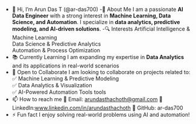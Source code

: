 - 👋 Hi, I’m Arun Das T (@ar-das700)
-🚀 About Me 
I am a passionate **AI Data Engineer** with a strong interest in **Machine Learning, Data Science, and Automation**. I specialize in **data analytics, predictive modeling, and AI-driven solutions**.
-🔍 Interests
  Artificial Intelligence & Machine Learning  
  Data Science & Predictive Analytics  
  Automation & Process Optimization
- 📚 Currently Learning
 I am expanding my expertise in **Data Analytics** and its applications in real-world scenarios
- 🤝 Open to Collaborate
 I am looking to collaborate on projects related to:  
 ✅ Machine Learning & Predictive Modeling  
 ✅ Data Analytics & Visualization  
 ✅ AI-Powered Automation Tools  tools
- 📫 How to reach me
   📧 Email: arundasthachoth@gmail.com 
   💼 LinkedIn:www.linkedin.com/in/arundasthachoth
   📂 GitHub: ar-das700
- ⚡ Fun fact
    I enjoy solving real-world problems using AI and automation!

<!---
ar-das700/ar-das700 is a ✨ special ✨ repository because its `README.md` (this file) appears on your GitHub profile.
You can click the Preview link to take a look at your changes.
--->
